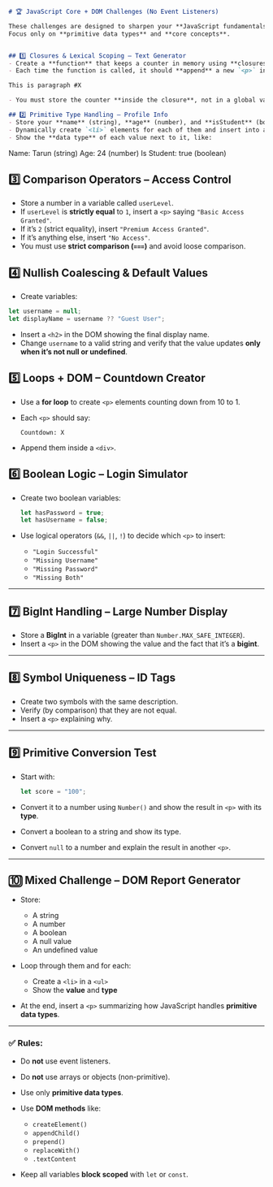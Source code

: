 ```markdown
# 🏆 JavaScript Core + DOM Challenges (No Event Listeners)

These challenges are designed to sharpen your **JavaScript fundamentals** and **DOM manipulation skills** without using event listeners.  
Focus only on **primitive data types** and **core concepts**.


## 1️⃣ Closures & Lexical Scoping – Text Generator
- Create a **function** that keeps a counter in memory using **closures**.
- Each time the function is called, it should **append** a new `<p>` inside a `<div>` showing:

This is paragraph #X

- You must store the counter **inside the closure**, not in a global variable.

## 2️⃣ Primitive Type Handling – Profile Info
- Store your **name** (string), **age** (number), and **isStudent** (boolean) in separate variables.
- Dynamically create `<li>` elements for each of them and insert into a `<ul>`.
- Show the **data type** of each value next to it, like:
```

Name: Tarun (string)
Age: 24 (number)
Is Student: true (boolean)


## 3️⃣ Comparison Operators – Access Control
- Store a number in a variable called `userLevel`.
- If `userLevel` is **strictly equal** to `1`, insert a `<p>` saying `"Basic Access Granted"`.
- If it’s `2` (strict equality), insert `"Premium Access Granted"`.
- If it’s anything else, insert `"No Access"`.
- You must use **strict comparison (`===`)** and avoid loose comparison.


## 4️⃣ Nullish Coalescing & Default Values
- Create variables:
```javascript
let username = null;
let displayName = username ?? "Guest User";
````

* Insert a `<h2>` in the DOM showing the final display name.
* Change `username` to a valid string and verify that the value updates **only when it’s not null or undefined**.

## 5️⃣ Loops + DOM – Countdown Creator

* Use a **for loop** to create `<p>` elements counting down from 10 to 1.
* Each `<p>` should say:

  ```
  Countdown: X
* Append them inside a `<div>`.


## 6️⃣ Boolean Logic – Login Simulator

* Create two boolean variables:

  ```javascript
  let hasPassword = true;
  let hasUsername = false;
  ```
* Use logical operators (`&&`, `||`, `!`) to decide which `<p>` to insert:

  * `"Login Successful"`
  * `"Missing Username"`
  * `"Missing Password"`
  * `"Missing Both"`

---

## 7️⃣ BigInt Handling – Large Number Display

* Store a **BigInt** in a variable (greater than `Number.MAX_SAFE_INTEGER`).
* Insert a `<p>` in the DOM showing the value and the fact that it’s a **bigint**.

---

## 8️⃣ Symbol Uniqueness – ID Tags

* Create two symbols with the same description.
* Verify (by comparison) that they are not equal.
* Insert a `<p>` explaining why.

---

## 9️⃣ Primitive Conversion Test

* Start with:

  ```javascript
  let score = "100";
  ```
* Convert it to a number using `Number()` and show the result in `<p>` with its **type**.
* Convert a boolean to a string and show its type.
* Convert `null` to a number and explain the result in another `<p>`.

---

## 🔟 Mixed Challenge – DOM Report Generator

* Store:

  * A string
  * A number
  * A boolean
  * A null value
  * An undefined value
* Loop through them and for each:

  * Create a `<li>` in a `<ul>`
  * Show the **value** and **type**
* At the end, insert a `<p>` summarizing how JavaScript handles **primitive data types**.

---

### ✅ Rules:

* Do **not** use event listeners.
* Do **not** use arrays or objects (non-primitive).
* Use only **primitive data types**.
* Use **DOM methods** like:

  * `createElement()`
  * `appendChild()`
  * `prepend()`
  * `replaceWith()`
  * `.textContent`
* Keep all variables **block scoped** with `let` or `const`.
```
